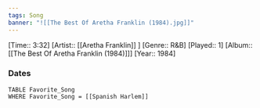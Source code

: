 ```yaml
---
tags: Song  
banner: "![[The Best Of Aretha Franklin (1984).jpg]]"
---
```

[Time:: 3:32]
[Artist:: [[Aretha Franklin]] ]
[Genre:: R&B]
[Played:: 1]
[Album:: [[The Best Of Aretha Franklin (1984)]]]
[Year:: 1984]
### Dates
````dataview
TABLE Favorite_Song
WHERE Favorite_Song = [[Spanish Harlem]]
````